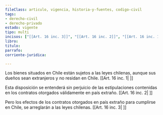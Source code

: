 ```yaml
---
fileClass: articulo, vigencia, historia-y-fuentes, codigo-civil
tags:
- derecho-civil
- derecho-privado
estado: vigente
tipo: multi
incisos: ["[[Art. 16 inc. 3]]", "[[Art. 16 inc. 2]]", "[[Art. 16 inc. 1]]"]
libro:
titulo:
parrafo:
corriente-juridica:

---
```

Los bienes situados en Chile están sujetos a las leyes chilenas, aunque sus dueños sean extranjeros y no residan en Chile. [[Art. 16 inc. 1| ]]

Esta disposición se entenderá sin perjuicio de las estipulaciones contenidas en los contratos otorgados válidamente en país extraño. [[Art. 16 inc. 2| ]]

Pero los efectos de los contratos otorgados en país extraño para cumplirse en Chile, se arreglarán a las leyes chilenas. [[Art. 16 inc. 3| ]]
